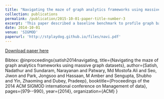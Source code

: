 ```yaml
---
title: "Navigating the maze of graph analytics frameworks using massive graph datasets"
collection: publications
permalink: /publication/2015-10-01-paper-title-number-3
excerpt: 'This paper described a baseline benchmark to profile graph based applications.'
date: 2014-10-01
venue: 'SIGMOD'
paperurl: 'http://stplaydog.github.io/files/navi.pdf'
---
```

[Download paper here](http://stplaydog.github.io/files/navi.pdf)

Bibtex: @inproceedings{satish2014navigating,
  title={Navigating the maze of graph analytics frameworks using massive graph datasets},
  author={Satish, Nadathur and Sundaram, Narayanan and Patwary, Md Mostofa Ali and Seo, Jiwon and Park, Jongsoo and Hassaan, M Amber and Sengupta, Shubho and Yin, Zhaoming and Dubey, Pradeep},
  booktitle={Proceedings of the 2014 ACM SIGMOD international conference on Management of data},
  pages={979--990},
  year={2014},
  organization={ACM}
} 
